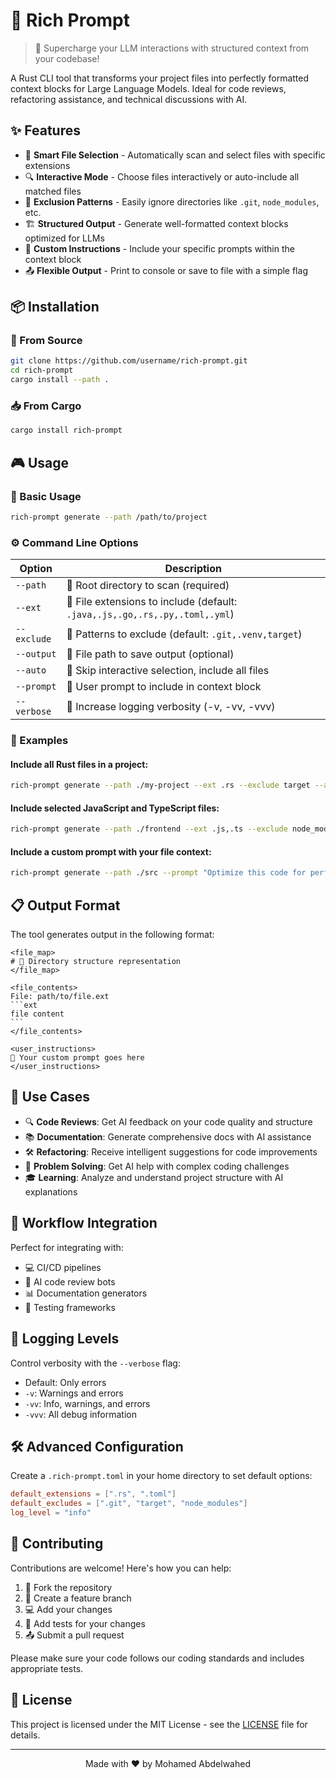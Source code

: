 # 🚀 Rich Prompt

> 🧠 Supercharge your LLM interactions with structured context from your codebase!

A Rust CLI tool that transforms your project files into perfectly formatted context blocks for Large Language Models. Ideal for code reviews, refactoring assistance, and technical discussions with AI.

## ✨ Features

- 📁 **Smart File Selection** - Automatically scan and select files with specific extensions
- 🔍 **Interactive Mode** - Choose files interactively or auto-include all matched files
- 🚫 **Exclusion Patterns** - Easily ignore directories like `.git`, `node_modules`, etc.
- 🏗️ **Structured Output** - Generate well-formatted context blocks optimized for LLMs
- 💬 **Custom Instructions** - Include your specific prompts within the context block
- 📤 **Flexible Output** - Print to console or save to file with a simple flag

## 📦 Installation

### 🔧 From Source

```bash
git clone https://github.com/username/rich-prompt.git
cd rich-prompt
cargo install --path .
```

### 📥 From Cargo

```bash
cargo install rich-prompt
```

## 🎮 Usage

### 🔰 Basic Usage

```bash
rich-prompt generate --path /path/to/project
```

### ⚙️ Command Line Options

| Option | Description |
|--------|-------------|
| `--path` | 📂 Root directory to scan (required) |
| `--ext` | 📑 File extensions to include (default: `.java,.js,.go,.rs,.py,.toml,.yml`) |
| `--exclude` | 🚫 Patterns to exclude (default: `.git,.venv,target`) |
| `--output` | 💾 File path to save output (optional) |
| `--auto` | 🤖 Skip interactive selection, include all files |
| `--prompt` | 💬 User prompt to include in context block |
| `--verbose` | 📝 Increase logging verbosity (-v, -vv, -vvv) |

### 🌟 Examples

#### Include all Rust files in a project:

```bash
rich-prompt generate --path ./my-project --ext .rs --exclude target --auto
```

#### Include selected JavaScript and TypeScript files:

```bash
rich-prompt generate --path ./frontend --ext .js,.ts --exclude node_modules --output output.txt
```

#### Include a custom prompt with your file context:

```bash
rich-prompt generate --path ./src --prompt "Optimize this code for performance and reduce memory usage"
```

## 📋 Output Format

The tool generates output in the following format:

````
<file_map>
# 📂 Directory structure representation
</file_map>

<file_contents>
File: path/to/file.ext
```ext
file content
```
</file_contents>

<user_instructions>
💬 Your custom prompt goes here
</user_instructions>
````

## 🎯 Use Cases

- 🔍 **Code Reviews**: Get AI feedback on your code quality and structure
- 📚 **Documentation**: Generate comprehensive docs with AI assistance
- 🛠️ **Refactoring**: Receive intelligent suggestions for code improvements
- 🧩 **Problem Solving**: Get AI help with complex coding challenges
- 🎓 **Learning**: Analyze and understand project structure with AI explanations

## 🔄 Workflow Integration

Perfect for integrating with:

- 💻 CI/CD pipelines
- 🤖 AI code review bots
- 📊 Documentation generators
- 🧪 Testing frameworks

## 🚦 Logging Levels

Control verbosity with the `--verbose` flag:

- Default: Only errors
- `-v`: Warnings and errors
- `-vv`: Info, warnings, and errors
- `-vvv`: All debug information

## 🛠️ Advanced Configuration

Create a `.rich-prompt.toml` in your home directory to set default options:

```toml
default_extensions = [".rs", ".toml"]
default_excludes = [".git", "target", "node_modules"]
log_level = "info"
```

## 🤝 Contributing

Contributions are welcome! Here's how you can help:

1. 🍴 Fork the repository
2. 🔄 Create a feature branch
3. 💻 Add your changes
4. 🧪 Add tests for your changes
5. 📤 Submit a pull request

Please make sure your code follows our coding standards and includes appropriate tests.

## 📜 License

This project is licensed under the MIT License - see the [LICENSE](LICENSE) file for details.

---

<p align="center">
  Made with ❤️ by Mohamed Abdelwahed
</p>